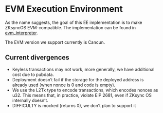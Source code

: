 # EVM Execution Environment

As the name suggests, the goal of this EE implementation is to make ZKsyncOS EVM-compatible.
The implementation can be found in [evm_interpreter](../../evm_interpreter/).

The EVM version we support currently is Cancun.

## Current divergences

- Keyless transactions may not work, more generally, we have additional cost due to pubdata.
- Deployment doesn’t fail if the storage for the deployed address is already used (when nonce is 0 and code is empty).
- We use the L2Tx type to encode transactions, which encodes nonces as u32. This means that, in practice, violate EIP 2681, even if ZKsync OS internally doesn’t.
- DIFFICULTY is mocked (returns 0), we don’t plan to support it

